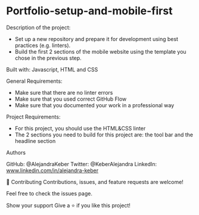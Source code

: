 # Portfolio-setup-and-mobile-first

Description of the project:
- Set up a new repository and prepare it for development using best practices (e.g. linters).
- Build the first 2 sections of the mobile website using the template you chose in the previous step.

Built with: Javascript, HTML and CSS

General Requirements:
- Make sure that there are no linter errors
- Make sure that you used correct GitHub Flow
- Make sure that you documented your work in a professional way

Project Requirements:
- For this project, you should use the HTML&CSS linter
- The 2 sections you need to build for this project are:  the tool bar and the headline section

Authors

GitHub: @AlejandraKeber
Twitter: @KeberAlejandra
LinkedIn: www.linkedin.com/in/alejandra-keber

🤝 Contributing
Contributions, issues, and feature requests are welcome!

Feel free to check the issues page.

Show your support
Give a ⭐️ if you like this project!
